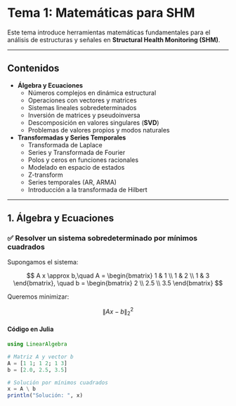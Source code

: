 # Tema 1: Matemáticas para SHM

Este tema introduce herramientas matemáticas fundamentales para el análisis de estructuras y señales en **Structural Health Monitoring (SHM)**.

---

## Contenidos

- **Álgebra y Ecuaciones**
  - Números complejos en dinámica estructural
  - Operaciones con vectores y matrices
  - Sistemas lineales sobredeterminados
  - Inversión de matrices y pseudoinversa
  - Descomposición en valores singulares (**SVD**)
  - Problemas de valores propios y modos naturales
- **Transformadas y Series Temporales**
  - Transformada de Laplace
  - Series y Transformada de Fourier
  - Polos y ceros en funciones racionales
  - Modelado en espacio de estados
  - Z-transform
  - Series temporales (AR, ARMA)
  - Introducción a la transformada de Hilbert

---

## 1. Álgebra y Ecuaciones

### ✅ Resolver un sistema sobredeterminado por **mínimos cuadrados**

Supongamos el sistema:

$$
A x \approx b,\quad
A =
\begin{bmatrix}
1 & 1 \\
1 & 2 \\
1 & 3
\end{bmatrix}, \quad
b = \begin{bmatrix} 2 \\ 2.5 \\ 3.5 \end{bmatrix}
$$

Queremos minimizar:

$$
\| Ax - b \|_2^2
$$

#### **Código en Julia**

```julia
using LinearAlgebra

# Matriz A y vector b
A = [1 1; 1 2; 1 3]
b = [2.0, 2.5, 3.5]

# Solución por mínimos cuadrados
x = A \ b
println("Solución: ", x)